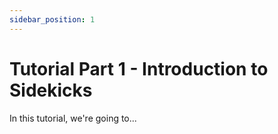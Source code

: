 ```yaml
---
sidebar_position: 1
---
```


# Tutorial Part 1 - Introduction to Sidekicks

In this tutorial, we're going to...

